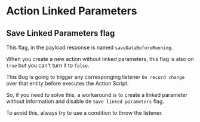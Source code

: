 # Action Linked Parameters

## Save Linked Parameters flag

This flag, in the payload response is named `saveDataBeforeRunning`.

When you create a new action without linked parameters, this flag is also on `true` but you can't turn it to `false`.

This Bug is going to trigger any corresponging listener `On record change` over that entity before executes the Action Script.

So, if you need to solve this, a workaround is to create a linked parameter without information and disable de `Save linked parameters` flag.

To avoid this, always try to use a condition to throw the listener.